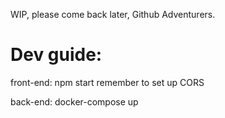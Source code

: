 WIP, please come back later, Github Adventurers.

# Dev guide:

front-end:
  npm start
  remember to set up CORS

back-end:
  <at root>
  docker-compose up
